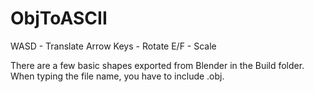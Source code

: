 # ObjToASCII

WASD - Translate
Arrow Keys - Rotate
E/F - Scale

There are a few basic shapes exported from Blender in the Build folder. When typing the file name, you have to include .obj.
